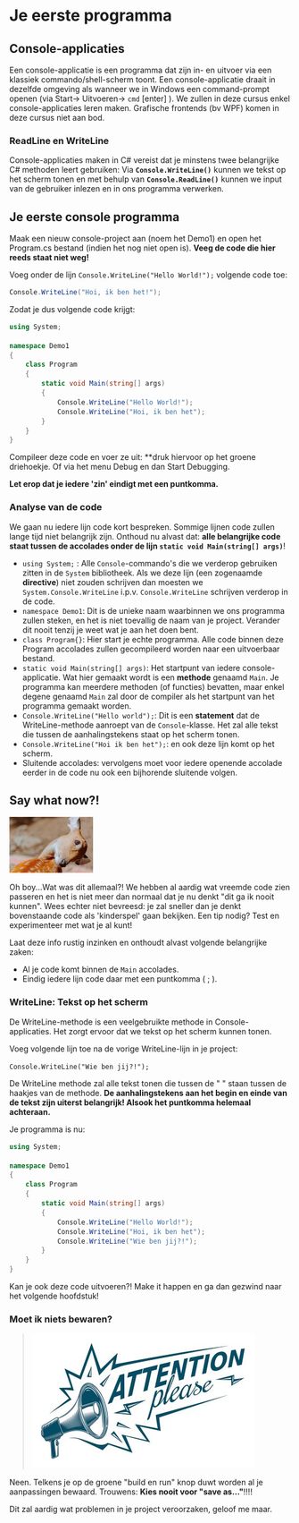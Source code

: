 # Je eerste programma

## Console-applicaties

Een console-applicatie is een programma dat zijn in- en uitvoer via een klassiek commando/shell-scherm toont. Een console-applicatie draait in dezelfde omgeving als wanneer we in Windows een command-prompt openen \(via Start-&gt; Uitvoeren-&gt; `cmd` \[enter\] \). We zullen in deze cursus enkel console-applicaties leren maken. Grafische frontends \(bv WPF\) komen in deze cursus niet aan bod.

### ReadLine en WriteLine

Console-applicaties maken in C\# vereist dat je minstens twee belangrijke C\# methoden leert gebruiken: Via **`Console.WriteLine()`** kunnen we tekst op het scherm tonen en met behulp van **`Console.ReadLine()`** kunnen we input van de gebruiker inlezen en in ons programma verwerken.

## Je eerste console programma

Maak een nieuw console-project aan \(noem het Demo1\) en open het Program.cs bestand \(indien het nog niet open is\). **Veeg de code die hier reeds staat niet weg!**

Voeg onder de lijn `Console.WriteLine("Hello World!");` volgende code toe:

```csharp
Console.WriteLine("Hoi, ik ben het!");
```

Zodat je dus volgende code krijgt:

```csharp
using System;

namespace Demo1
{
    class Program
    {
        static void Main(string[] args)
        {
            Console.WriteLine("Hello World!");
            Console.WriteLine("Hoi, ik ben het");
        }
    }
}
```

Compileer deze code en voer ze uit: \*\*druk hiervoor op het groene driehoekje. Of via het menu Debug en dan Start Debugging.

**Let erop dat je iedere 'zin' eindigt met een puntkomma.**

### Analyse van de code

We gaan nu iedere lijn code kort bespreken. Sommige lijnen code zullen lange tijd niet belangrijk zijn. Onthoud nu alvast dat: **alle belangrijke code staat tussen de accolades onder de lijn `static void Main(string[] args)`**!

* `using System;` :  Alle `Console`-commando's die we verderop gebruiken zitten in de `System` bibliotheek. Als we deze lijn \(een zogenaamde **directive**\) niet zouden schrijven dan moesten we `System.Console.WriteLine` i.p.v. `Console.WriteLine` schrijven verderop in de code. 
* `namespace Demo1`: Dit is de unieke naam waarbinnen we ons programma zullen steken, en het is niet toevallig de naam van je project. Verander dit nooit tenzij je weet wat je aan het doen bent.
* `class Program{}`: Hier start je echte programma. Alle code binnen deze Program accolades zullen gecompileerd worden naar een uitvoerbaar bestand.
* `static void Main(string[] args)`: Het startpunt van iedere console-applicatie. Wat hier gemaakt wordt is een **methode** genaamd `Main`. Je programma kan meerdere methoden \(of functies\) bevatten, maar enkel degene genaamd `Main` zal door de compiler als het startpunt van het programma gemaakt worden.
* `Console.WriteLine("Hello world");`: Dit is een **statement** dat de WriteLine-methode aanroept van de `Console`-klasse. Het zal alle tekst die tussen de aanhalingstekens staat op het scherm tonen. 
* `Console.WriteLine("Hoi ik ben het");`: en ook deze lijn komt op het scherm.
* Sluitende accolades: vervolgens moet voor iedere openende accolade eerder in de code nu ook een bijhorende sluitende volgen.

## Say what now?!

![](../../.gitbook/assets/care%20%281%29.jpg)

Oh boy...Wat was dit allemaal?! We hebben al aardig wat vreemde code zien passeren en het is niet meer dan normaal dat je nu denkt "dit ga ik nooit kunnen". Wees echter niet bevreesd: je zal sneller dan je denkt bovenstaande code als 'kinderspel' gaan bekijken. Een tip nodig? Test en experimenteer met wat je al kunt!

Laat deze info rustig inzinken en onthoudt alvast volgende belangrijke zaken:

* Al je code komt binnen de `Main` accolades.
* Eindig iedere lijn code daar met een puntkomma \( ; \).

### WriteLine: Tekst op het scherm

De WriteLine-methode is een veelgebruikte methode in Console-applicaties. Het zorgt ervoor dat we tekst op het scherm kunnen tonen.

Voeg volgende lijn toe na de vorige WriteLine-lijn in je project:

`Console.WriteLine("Wie ben jij?!");`

De WriteLine methode zal alle tekst tonen die tussen de " " staan tussen de haakjes van de methode. **De aanhalingstekens aan het begin en einde van de tekst zijn uiterst belangrijk! Alsook het puntkomma helemaal achteraan.**

Je programma is nu:

```csharp
using System;

namespace Demo1
{
    class Program
    {
        static void Main(string[] args)
        {
            Console.WriteLine("Hello World!");
            Console.WriteLine("Hoi, ik ben het");
            Console.WriteLine("Wie ben jij?!");
        }
    }
}
```

Kan je ook deze code uitvoeren?! Make it happen en ga dan gezwind naar het volgende hoofdstuk!

### Moet ik niets bewaren?

> ![](../../.gitbook/assets/attention%20%282%29.jpg)

Neen. Telkens je op de groene "build en run" knop duwt worden al je aanpassingen bewaard. Trouwens: **Kies nooit voor "save as..."**!!!!

Dit zal aardig wat problemen in je project veroorzaken, geloof me maar.

